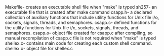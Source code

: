Makefile- creates an executable shell file when "make" is typed
sh257- an executable file that is created after make command
csapp.h- a declared collection of auxiliary functions that include utility functions for Unix file i/o, sockets, signals, threads, and semaphores.
csapp.c- defined functions for the utility functions for  Unix file i/o, sockets, signals, threads, and semaphores. 
csapp.o- object file created for csapp.c after compiling, so manual recompilation of csapp.c file is not required when "make" is typed
shellex.c- contains main code for creating each custom shell command.
shellex.o- object file for shellex.c
